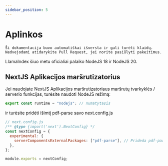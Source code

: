 ```yaml
---
sidebar_position: 5
---
```


# Aplinkos

`Ši dokumentacija buvo automatiškai išversta ir gali turėti klaidų. Nedvejodami atidarykite Pull Request, jei norite pasiūlyti pakeitimus.`

LlamaIndex šiuo metu oficialiai palaiko NodeJS 18 ir NodeJS 20.

## NextJS Aplikacijos maršrutizatorius

Jei naudojate NextJS Aplikacijos maršrutizatoriaus maršrutų tvarkyklės / serverio funkcijas, turėsite naudoti NodeJS režimą:

```js
export const runtime = "nodejs"; // numatytasis
```

ir turėsite pridėti išimtį pdf-parse savo next.config.js

```js
// next.config.js
/** @type {import('next').NextConfig} */
const nextConfig = {
  experimental: {
    serverComponentsExternalPackages: ["pdf-parse"], // Prideda pdf-parse į tikrąjį NodeJS režimą su NextJS Aplikacijos maršrutizatoriumi
  },
};

module.exports = nextConfig;
```
